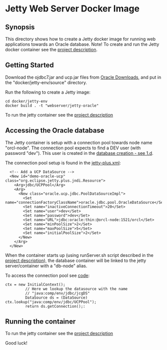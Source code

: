 # Jetty Web Server Docker Image

## Synopsis

This directory shows how to create a Jetty docker image for running web applications towards an Oracle database.
Note! To create and run the Jetty docker container see the [project description](../../../..).

## Getting Started

Download the ojdbc7.jar and ucp.jar files from [Oracle Downloads](http://www.oracle.com/technetwork/database/features/jdbc/jdbc-drivers-12c-download-1958347.html), and put in the "docker/jetty-env/source" directory.

Run the following to create a Jetty image:

```
cd docker/jetty-env
docker build . -t "webserver/jetty-oracle"
```
To run the jetty container see the [project description](../../../..)

## Accessing the Oracle database

The Jetty container is setup with a connection pool towards node name "orcl-node".
The connection pool expects to find a DEV user (with password "dev"). This user is created in the [database creation - see 1.d](../../../..).

The connection pool setup is found in the [jetty-plus.xml](source/jetty-plus.xml):

```
  <!-- Add a UCP DataSource -->
  <New id="demo-oracle-ucp" class="org.eclipse.jetty.plus.jndi.Resource">
    <Arg>jdbc/UCPPool</Arg>
    <Arg>
      <New class="oracle.ucp.jdbc.PoolDataSourceImpl">
        <Set name="connectionFactoryClassName">oracle.jdbc.pool.OracleDataSource</Set>
        <Set name="inactiveConnectionTimeout">20</Set>
        <Set name="user">dev</Set>
        <Set name="password">dev</Set>
        <Set name="URL">jdbc:oracle:thin:@orcl-node:1521/orcl</Set>
        <Set name="minPoolSize">2</Set>
        <Set name="maxPoolSize">5</Set>
        <Set name="initialPoolSize">2</Set>
      </New>
    </Arg>
  </New>
``` 
When the container starts up (using runServer.sh script described in the  [project description](../../../..)), the database container will be linked to the jetty server/container with a "db-node" alias.

To access the connection pool see [code](../../src/main/java/no/rightcloud/demo/author/db/DatabaseUtil.java):

``` 
ctx = new InitialContext();
         // Here we lookup the datasource with the name
         // "java:comp/env/jdbc/jcgDS"
         DataSource ds = (DataSource) ctx.lookup("java:comp/env/jdbc/UCPPool");
         return ds.getConnection();:
```
## Running the container

To run the jetty container see the [project description](../../../..)

Good luck!



